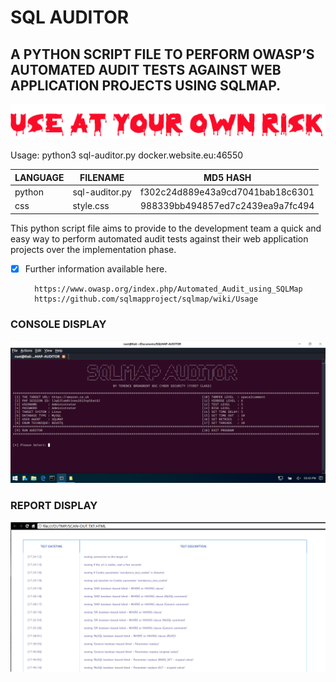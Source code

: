 # SQL AUDITOR
## A PYTHON SCRIPT FILE TO PERFORM OWASP’S AUTOMATED AUDIT TESTS AGAINST WEB APPLICATION PROJECTS USING SQLMAP.

![Screenshot](risk1.png) 

Usage: python3 sql-auditor.py docker.website.eu:46550

| LANGUAGE | FILENAME       | MD5 HASH                         | 
|--------  |---------       |---------                         | 
| python   | sql-auditor.py | f302c24d889e43a9cd7041bab18c6301 | 
| css      | style.css      | 988339bb494857ed7c2439ea9a7fc494 |

This python script file aims to provide to the development team a quick and easy way to perform automated audit tests against their web application projects over the implementation phase.

- [x] Further information available here.

        https://www.owasp.org/index.php/Automated_Audit_using_SQLMap
        https://github.com/sqlmapproject/sqlmap/wiki/Usage

### CONSOLE DISPLAY
![Screenshot](picture1.png) 

### REPORT DISPLAY
![Screenshot](SQLMapExampleReport.png)
